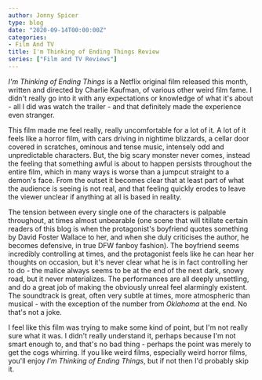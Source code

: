 ```yaml
---
author: Jonny Spicer
type: blog
date: "2020-09-14T00:00:00Z"
categories:
- Film And TV
title: I'm Thinking of Ending Things Review
series: ["Film and TV Reviews"]
---
```

*I'm Thinking of Ending Things* is a Netflix original film released this month, written and directed by Charlie Kaufman, of various other weird film fame. I didn't really go into it
with any expectations or knowledge of what it's about - all I did was watch the trailer - and that definitely made the experience even stranger.

This film made me feel really, really uncomfortable for a lot of it. A lot of it feels like a horror film, with cars driving in nightime blizzards, a cellar door covered in scratches,
ominous and tense music, intensely odd and unpredictable characters. But, the big scary monster never comes, instead the feeling that something awful is about to happen persists
throughout the entire film, which in many ways is worse than a jumpcut straight to a demon's face. From the outset it becomes clear that at least part of what the audience is
seeing is not real, and that feeling quickly erodes to leave the viewer unclear if anything at all is based in reality.

The tension between every single one of the characters is palpable throughout, at times almost unbearable (one scene that will titillate certain readers of this blog is when the
protagonist's boyfriend quotes something by David Foster Wallace to her, and when she duly criticises the author, he becomes defensive, in true DFW fanboy fashion). The boyfriend
seems incredibly controlling at times, and the protagonist feels like he can hear her thoughts on occasion, but it's never clear what he is in fact controlling her to do - the malice
always seems to be at the end of the next dark, snowy road, but it never materializes. The performances are all deeply unsettling, and do a great job of making the obviously unreal
feel alarmingly existent. The soundtrack is great, often very subtle at times, more atmospheric than musical - with the exception of the number from *Oklahoma* at the end. No that's
not a joke.

I feel like this film was trying to make some kind of point, but I'm not really sure what it was. I didn't really understand it, perhaps because I'm not smart enough to, and that's no
bad thing - perhaps the point was merely to get the cogs whirring. If you like weird films, especially weird horror films, you'll enjoy *I'm Thinking of Ending Things*, but if not
then I'd probably skip it.
